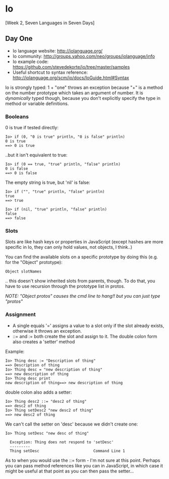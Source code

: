 Io
==
[Week 2, Seven Languages in Seven Days] 

Day One
-------

* Io language website: http://iolanguage.org/
* Io community: http://groups.yahoo.com/neo/groups/iolanguage/info
* Io example code: https://github.com/stevedekorte/io/tree/master/samples
* Useful shortcut to syntax reference: http://iolanguage.org/scm/io/docs/IoGuide.html#Syntax

Io is strongly typed: 1 + "one" throws an exception because "+" is a method
on the number prototype which takes an argument of number. It is *dynamically*
typed though, because you don't explicitly specify the type in
method or variable definitions.

### Booleans ###

0 is true if tested directly: 

    Io> if (0, "0 is true" println, "0 is false" println)
    0 is true
    ==> 0 is true

..but it isn't equivalent to true:

    Io> if (0 == true, "true" println, "false" println)
    0 is false
    ==> 0 is false 

The empty string is true, but 'nil' is false:

    Io> if ("", "true" println, "false" println)
    true
    ==> true

    Io> if (nil, "true" println, "false" println)
    false
    ==> false

### Slots ###

Slots are like hash keys or properties in JavaScript (except hashes are more
specific in Io, they can only hold values, not objects, I think..)

You can find the available slots on a specific prototype by doing this (e.g.
for the "Object" prototype):

    Object slotNames

.. this doesn't show inherited slots from parents, though. To do that, you 
have to use recursion through the prototype list in <Thing> protos.

_NOTE: "Object protos" causes the cmd line to hang!! but you can just
type "protos"_

### Assignment ###

* A single equals '=' assigns a value to a slot only if the slot already exists, otherwise it throws an exception.
* ::= and := both create the slot and assign to it. The double colon form also creates a 'setter' method

Example:

    Io> Thing desc := "Description of thing"
    ==> Description of thing
    Io> Thing desc = "new description of thing"
    ==> new description of thing
    Io> Thing desc print
    new description of thing==> new description of thing

double colon also adds a setter:

    Io> Thing desc2 ::= "desc2 of thing"
    ==> desc2 of thing
    Io> Thing setDesc2 "new desc2 of thing"
    ==> new desc2 of thing

We can't call the setter on 'desc' because we didn't create one:

    Io> Thing setDesc "new desc of thing"
    
      Exception: Thing does not respond to 'setDesc'
      ---------
      Thing setDesc                        Command Line 1

As to when you would use the ::= form - I'm not sure at this point. Perhaps
you can pass method references like you can in JavaScript, in which case it
might be useful at that point as you can then pass the setter...







